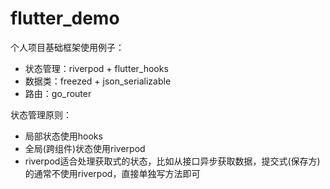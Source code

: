 # flutter_demo

个人项目基础框架使用例子：
- 状态管理：riverpod + flutter_hooks
- 数据类：freezed + json_serializable
- 路由：go_router

状态管理原则：
- 局部状态使用hooks
- 全局(跨组件)状态使用riverpod
- riverpod适合处理获取式的状态，比如从接口异步获取数据，提交式(保存方)的通常不使用riverpod，直接单独写方法即可